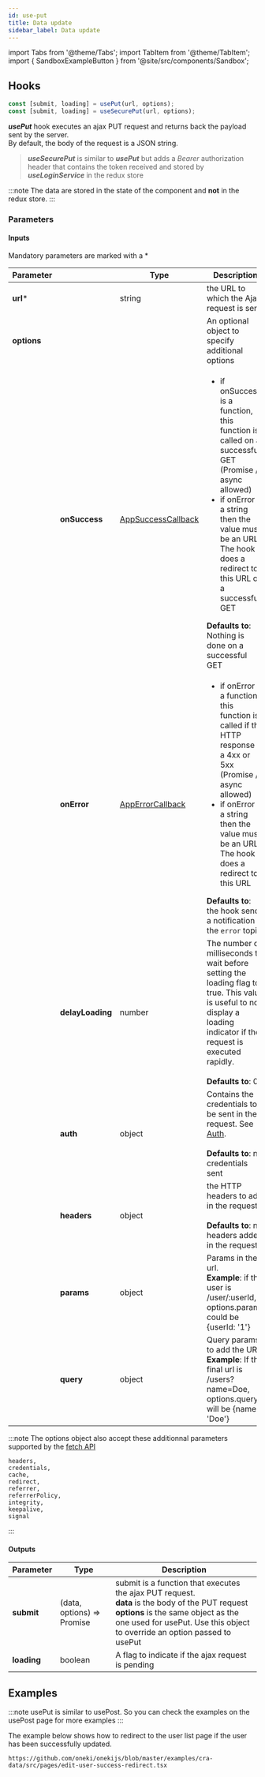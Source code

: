 ```yaml
---
id: use-put
title: Data update
sidebar_label: Data update
---
```

import Tabs from '@theme/Tabs';
import TabItem from '@theme/TabItem';
import { SandboxExampleButton } from '@site/src/components/Sandbox';

## Hooks

```javascript
const [submit, loading] = usePut(url, options);
const [submit, loading] = useSecurePut(url, options);
```
***usePut*** hook executes an ajax PUT request and returns back the payload sent by the server.<br/>
By default, the body of the request is a JSON string.
> ***useSecurePut*** is similar to ***usePut*** but adds a *Bearer* authorization header that contains the token received and stored by ***useLoginService*** in the redux store

:::note
The data are stored in the state of the component and **not** in the redux store.
:::

### Parameters
#### Inputs
Mandatory parameters are marked with a \*

| Parameter | | Type | Description |
| --------- | -- |---- | ----------- |
| **url**\* | | string | the URL to which the Ajax request is sent |
| **options** |||An optional object to specify additional options |
| |**onSuccess**| [AppSuccessCallback](../../api/types/AppSuccessCallback) | <ul><li>if onSuccess is a function, this function is called on a successful GET (Promise / async allowed)</li><li>if onError is a string then the value must be an URL. The hook does a redirect to this URL on a successful GET</li></ul>**Defaults to**: Nothing is done on a successful GET |
|| **onError** | [AppErrorCallback](../../api/types/AppErrorCallback) | <ul><li>if onError is a function, this function is called if the HTTP response is a 4xx or 5xx (Promise / async allowed)</li><li>if onError is a string then the value must be an URL. The hook does a redirect to this URL</li></ul>**Defaults to**: the hook sends a notification to the `error` topic |
|| **delayLoading** | number | The number of milliseconds to wait before setting the loading flag to true. This value is useful to not display a loading indicator if the request is executed rapidly.<br/><br/> **Defaults to**: 0 |
|| **auth** | object | Contains the credentials to be sent in the request. See [Auth](../../api/interfaces/Auth).<br/><br/> **Defaults to**: no credentials sent |
|| **headers** | object | the HTTP headers to add in the request<br/><br/> **Defaults to**: no headers added in the request |
|| **params** | object | Params in the url.<br/>**Example**: if the user is /user/:userId, options.params could be \{userId: '1'\} |
|| **query** | object | Query params to add the URL.<br/>**Example**: If the final url is /users?name=Doe, options.query will be \{name: 'Doe'\} |

:::note
The options object also accept these additionnal parameters supported by the [fetch API](https://developer.mozilla.org/en-US/docs/Web/API/WindowOrWorkerGlobalScope/fetch)
```
headers,
credentials,
cache,
redirect,
referrer,
referrerPolicy,
integrity,
keepalive,
signal
```
:::

#### Outputs

| Parameter | Type | Description |
| --------- | ---- | ----------- |
| **submit** | (data, options) => Promise | submit is a function that executes the ajax PUT request.<br/>**data** is the body of the PUT request<br/>**options** is the same object as the one used for usePut. Use this object to override an option passed to usePut  |
| **loading** | boolean | A flag to indicate if the ajax request is pending |

## Examples

:::note
usePut is similar to usePost. So you can check the examples on the usePost page for more examples
:::

The example below shows how to redirect to the user list page if the user has been successfully updated.

<SandboxExampleButton name="cra-data" />

```tsx reference
https://github.com/oneki/onekijs/blob/master/examples/cra-data/src/pages/edit-user-success-redirect.tsx
```
